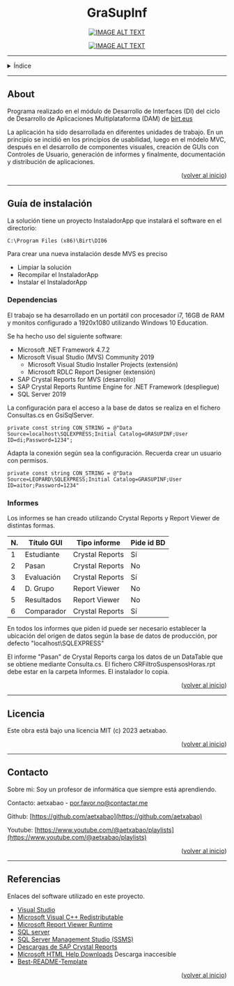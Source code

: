 <!-- Based on the Best-README-Template. -->
<a name="readme-top"></a>

<div align="center">
<h1 align="center">GraSupInf</h1>

[![IMAGE ALT TEXT](https://img.youtube.com/vi/WdymnUBVrgk/0.jpg)](https://youtu.be/WdymnUBVrgk "Aplicación GraSupInf")

[![IMAGE ALT TEXT](https://img.youtube.com/vi/UNyAnY0NQgk/0.jpg)](https://youtu.be/UNyAnY0NQgk "Informes de GraSupInf")

</div>

---
<!-- TABLE OF CONTENTS -->
<details>
  <summary>Índice</summary>
  <ol>
    <li>
      <a href="#about">About</a>
    </li>
    <li>
      <a href="#guía-de-instalacion">Guía de instalación</a>
      <ul>
        <li><a href="#dependencias">Dependencias</a></li>
        <li><a href="#dependencias">Informes</a></li>
      </ul>
    </li>
    <li><a href="#licencia">Licencia</a></li>
    <li><a href="#contacto">Contacto</a></li>
    <li><a href="#referencias">Referencias</a></li>
  </ol>
</details>

---
## About

Programa realizado en el módulo de Desarrollo de Interfaces (DI) del ciclo de Desarrollo de Aplicaciones Multiplataforma (DAM) de [birt.eus](https://www.birt.eus/)

La aplicación ha sido desarrollada en diferentes unidades de trabajo. En un principio se incidió en los principios de usabilidad, luego en el módelo MVC, después en el desarrollo de componentes visuales, creación de GUIs con Controles de Usuario, generación de informes y finalmente, documentación y distribución de aplicaciones. 

<p align="right">(<a href="#readme-top">volver al inicio</a>)</p>

---
## Guía de instalación


La solución tiene un proyecto InstaladorApp que instalará el software en el directorio:

    C:\Program Files (x86)\Birt\DI06

Para crear una nueva instalación desde MVS es preciso
- Limpiar la solución
- Recompilar el InstaladorApp
- Instalar el InstaladorApp

### Dependencias

El trabajo se ha desarrollado en un portátil con procesador i7, 16GB de RAM y monitos configurado a 1920x1080 utilizando Windows 10 Education.

Se ha hecho uso del siguiente software:

* Microsoft .NET Framework 4.7.2
* Microsoft Visual Studio (MVS) Community 2019
  * Microsoft Visual Studio Installer Projects (extensión)
  * Microsoft RDLC Report Designer (extensión)
* SAP Crystal Reports for MVS (desarrollo)
* SAP Crystal Reports Runtime Engine for .NET Framework (despliegue)
* SQL Server 2019

La configuración para el acceso a la base de datos se realiza en el fichero Consultas.cs en GsiSqlServer. 

    private const string CON_STRING = @"Data Source=localhost\SQLEXPRESS;Initial Catalog=GRASUPINF;User ID=di;Password=1234";

Adapta la conexión según sea la configuración. Recuerda crear un usuario con permisos.

    private const string CON_STRING = @"Data Source=LEOPARD\SQLEXPRESS;Initial Catalog=GRASUPINF;User ID=aitor;Password=1234"


### Informes

Los informes se han creado utilizando Crystal Reports y Report Viewer de distintas formas. 

| N.  | Título GUI | Tipo informe    | Pide id BD |
|-----|------------|-----------------|------------|
| 1   | Estudiante | Crystal Reports | Sí         |
| 2   | Pasan      | Crystal Reports | No         |
| 3   | Evaluación | Crystal Reports | Sí         |
| 4   | D. Grupo   | Report Viewer   | No         |
| 5   | Resultados | Report Viewer   | No         |
| 6   | Comparador | Crystal Reports | Sí         |

En todos los informes que piden id puede ser necesario establecer la ubicación del origen de datos según la base de datos de producción, por defecto "localhost\SQLEXPRESS"

El informe "Pasan" de Crystal Reports carga los datos de un DataTable que se obtiene mediante Consulta.cs. El fichero CRFiltroSuspensosHoras.rpt debe estar en la carpeta Informes. El instalador lo copia.

<p align="right">(<a href="#readme-top">volver al inicio</a>)</p>

---
## Licencia 

Este obra está bajo una licencia MIT (c) 2023 aetxabao.

<p align="right">(<a href="#readme-top">volver al inicio</a>)</p>

---
## Contacto

Sobre mi: Soy un profesor de informática que siempre está aprendiendo.

Contacto: aetxabao - [por.favor.no@contactar.me](mailto:please.dont@contact.me)

Github: [https://github.com/aetxabao](https://github.com/aetxabao)

Youtube: [https://www.youtube.com/@aetxabao/playlists](https://www.youtube.com/@aetxabao/playlists)

<p align="right">(<a href="#readme-top">volver al inicio</a>)</p>

---
## Referencias

Enlaces del software utilizado en este proyecto.
* [Visual Studio](https://visualstudio.microsoft.com/es/)
* [Microsoft Visual C++ Redistributable](https://learn.microsoft.com/es-es/cpp/windows/latest-supported-vc-redist?view=msvc-170)
* [Microsoft Report Viewer Runtime](https://www.microsoft.com/es-ES/download/details.aspx?id=45496)
* [SQL server](https://www.microsoft.com/es-es/sql-server/sql-server-downloads)
* [SQL Server Management Studio (SSMS)](https://learn.microsoft.com/es-es/sql/ssms/download-sql-server-management-studio-ssms?view=sql-server-ver15)
* [Descargas de SAP Crystal Reports](https://www.sap.com/cmp/td/sap-crystal-reports-visual-studio-trial.html)
* [Microsoft HTML Help Downloads](https://learn.microsoft.com/en-us/previous-versions/windows/desktop/htmlhelp/microsoft-html-help-downloads) Descarga inaccesible
* [Best-README-Template](https://github.com/othneildrew/Best-README-Template/blob/master/README.md)

<p align="right">(<a href="#readme-top">volver al inicio</a>)</p>

